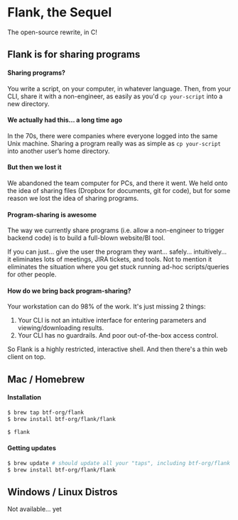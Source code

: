 # Flank, the Sequel

The open-source rewrite, in C!

## Flank is for sharing programs

#### Sharing programs?
You write a script, on your computer, in whatever language. Then, from your CLI, share it with a non-engineer, as easily as you'd `cp your-script` into a new directory.

#### We actually had this... a long time ago
In the 70s, there were companies where everyone logged into the same Unix machine. Sharing a program really was as simple as `cp your-script` into another user’s home directory.

#### But then we lost it
We abandoned the team computer for PCs, and there it went. We held onto the idea of sharing files (Dropbox for documents, git for code), but for some reason we lost the idea of sharing programs.

#### Program-sharing is awesome
The way we currently share programs (i.e. allow a non-engineer to trigger backend code) is to build a full-blown website/BI tool.

If you can just... give the user the program they want... safely... intuitively... it eliminates lots of meetings, JIRA tickets, and tools. Not to mention it eliminates the situation where you get stuck running ad-hoc scripts/queries for other people.

#### How do we bring back program-sharing?
Your workstation can do 98% of the work. It's just missing 2 things:
1. Your CLI is not an intuitive interface for entering parameters and viewing/downloading results.
2. Your CLI has no guardrails. And poor out-of-the-box access control.

So Flank is a highly restricted, interactive shell. And then there's a thin web client on top.

## Mac / Homebrew 

#### Installation

```bash
$ brew tap btf-org/flank
$ brew install btf-org/flank/flank

$ flank 
```

#### Getting updates
```bash
$ brew update # should update all your "taps", including btf-org/flank
$ brew install btf-org/flank/flank
```

## Windows / Linux Distros

Not available... yet
